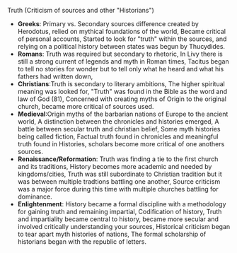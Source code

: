 Truth (Criticism of sources and other "Historians") 
- **Greeks**: Primary vs. Secondary sources difference created by Herodotus, relied on mythical foundations of the world, Became critical of personal accounts, Started to look for "truth" within the sources, and relying on a political history between states was begun by Thucydides. 
- **Romans**: Truth was required but secondary to rhetoric, In Livy there is still a strong current of legends and myth in Roman times, Tacitus began to tell no stories for wonder but to tell only what he heard and what his fathers had written down, 
- **Christians**:Truth is secondary to literary ambitions, The higher spiritual meaning was looked for, "Truth" was found in the Bible as the word and law of God (81), Concerned with creating myths of Origin to the original church, became more critical of sources used. 
- **Medieval**:Origin myths of the barbarian nations of Europe to the ancient world, A distinction between the chronicles and histories emerged, A battle between secular truth and christian belief, Some myth histories being called fiction, Factual truth found in chronicles and meaningful truth found in Histories, scholars become more critical of one anothers sources.
- **Renaissance/Reformation**: Truth was finding a tie to the first church and its traditions, History becomes more academic and needed by kingdoms/cities, Truth was still subordinate to Christian tradition but it was between multiple tradtions battling one another, Source criticism was a major force during this time with multiple churches battling for dominance. 
- **Enlightenment**: History became a formal discipline with a methodology for gaining truth and remaining impartial, Codification of history, Truth and impartiality became central to history, became more secular and involved critically understanding your sources, Historical criticism began to tear apart myth histories of nations, The formal scholarship of historians began with the republic of letters.
